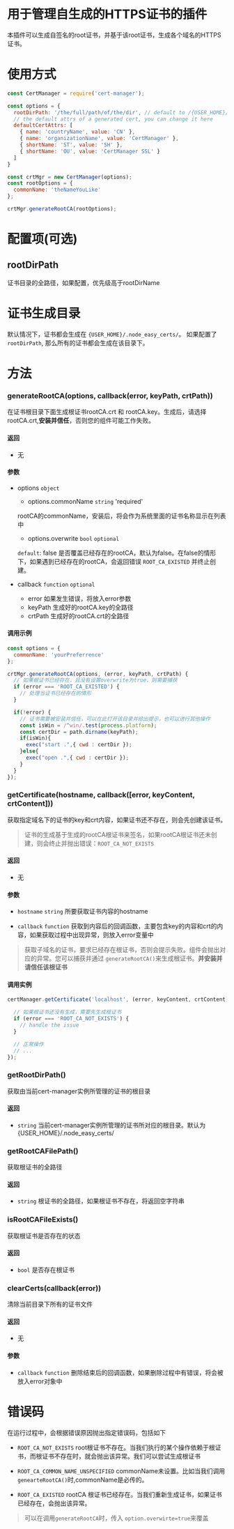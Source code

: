 # 用于管理自生成的HTTPS证书的插件
本插件可以生成自签名的root证书，并基于该root证书，生成各个域名的HTTPS证书。

# 使用方式
```js
const CertManager = require('cert-manager');

const options = {
  rootDirPath: '/the/full/path/of/the/dir', // default to /{USER_HOME}/{.node_easy_certs}/
  // the default attrs of a generated cert, you can change it here
  defaultCertAttrs: [
    { name: 'countryName', value: 'CN' },
    { name: 'organizationName', value: 'CertManager' },
    { shortName: 'ST', value: 'SH' },
    { shortName: 'OU', value: 'CertManager SSL' }
  ]
}

const crtMgr = new CertManager(options);
const rootOptions = {
  commonName: 'theNameYouLike'
};

crtMgr.generateRootCA(rootOptions);
```
# 配置项(可选)

## rootDirPath
证书目录的全路径，如果配置，优先级高于rootDirName

# 证书生成目录
默认情况下，证书都会生成在 `{USER_HOME}/.node_easy_certs/`。
如果配置了`rootDirPath`, 那么所有的证书都会生成在该目录下。

# 方法
### generateRootCA(options, callback(error, keyPath, crtPath))
在证书根目录下面生成根证书rootCA.crt 和 rootCA.key。生成后，请选择rootCA.crt,**安装并信任**，否则您的组件可能工作失败。

#### 返回
- 无

#### 参数
- options `object`
  - options.commonName `string` 'required'

  rootCA的commonName，安装后，将会作为系统里面的证书名称显示在列表中
  - options.overwrite `bool` `optional`

  `default`: false
  是否覆盖已经存在的rootCA，默认为false。在false的情形下，如果遇到已经存在的rootCA，会返回错误 `ROOT_CA_EXISTED` 并终止创建。

- callback `function` `optional`

  - error 如果发生错误，将放入error参数
  - keyPath 生成好的rootCA.key的全路径
  - crtPath 生成好的rootCA.crt的全路径

#### 调用示例

```js
const options = {
  commonName: 'yourPreferrence'
};

crtMgr.generateRootCA(options, (error, keyPath, crtPath) {
  // 如果根证书已经存在，且没有设置overwrite为true，则需要捕获
  if (error === 'ROOT_CA_EXISTED') {
    // 处理当证书已经存在的情形
  }

  if(!error) {
    // 证书需要被安装并信任，可以在此打开该目录并给出提示，也可以进行其他操作
    const isWin = /^win/.test(process.platform);
    const certDir = path.dirname(keyPath);
    if(isWin){
      exec("start .",{ cwd : certDir });
    }else{
      exec("open .",{ cwd : certDir });
    }
  }
});
```

### getCertificate(hostname, callback([error, keyContent, crtContent]))
获取指定域名下的证书的key和crt内容，如果证书还不存在，则会先创建该证书。

> 证书的生成基于生成的rootCA根证书来签名，如果rootCA根证书还未创建，则会终止并抛出错误：`ROOT_CA_NOT_EXISTS`

#### 返回
- 无

#### 参数
- `hostname` `string`
所要获取证书内容的hostname

- `callback` `function`
获取到内容后的回调函数，主要包含key的内容和crt的内容，如果获取过程中出现异常，则放入error变量中
> 获取子域名的证书，要求已经存在根证书，否则会提示失败。组件会抛出对应的异常。您可以捕获并通过 `generateRootCA()`来生成根证书。**并安装并请信任该根证书**

#### 调用实例
```js
certManager.getCertificate('localhost', (error, keyContent, crtContent) => {

  // 如果根证书还没有生成，需要先生成根证书
  if (error === 'ROOT_CA_NOT_EXISTS') {
    // handle the issue
  }

  // 正常操作
  // ...
});

```

### getRootDirPath()
获取由当前cert-manager实例所管理的证书的根目录

#### 返回
- `string`
当前cert-manager实例所管理的证书所对应的根目录。默认为{USER_HOME}/.node_easy_certs/

### getRootCAFilePath()
获取根证书的全路径

#### 返回
- `string`
根证书的全路径，如果根证书不存在，将返回空字符串

### isRootCAFileExists()
获取根证书是否存在的状态

#### 返回
- `bool` 是否存在根证书

### clearCerts(callback(error))
清除当前目录下所有的证书文件

#### 返回
- 无

#### 参数
- `callback`  `function`
删除结束后的回调函数，如果删除过程中有错误，将会被放入error对象中

# 错误码
在运行过程中，会根据错误原因抛出指定错误码，包括如下

- `ROOT_CA_NOT_EXISTS`
root根证书不存在。当我们执行的某个操作依赖于根证书，而根证书不存在时，就会抛出该异常。我们可以尝试生成根证书

- `ROOT_CA_COMMON_NAME_UNSPECIFIED`
commonName未设置。比如当我们调用`genearteRootCA()`时,commonName是必传的。

- `ROOT_CA_EXISTED`
rootCA 根证书已经存在。当我们重新生成证书，如果证书已经存在，会抛出该异常。
> 可以在调用`generateRootCA`时，传入 `option.overwirte=true`来覆盖
